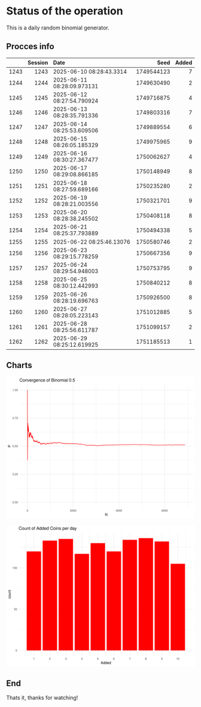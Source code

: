 # Status of the operation
  
  This is a daily random binomial generator.
  
## Procces info

|     | Session|Date                       |       Seed| Added|
|:----|-------:|:--------------------------|----------:|-----:|
|1243 |    1243|2025-06-10 08:28:43.3314   | 1749544123|     7|
|1244 |    1244|2025-06-11 08:28:09.973131 | 1749630490|     2|
|1245 |    1245|2025-06-12 08:27:54.790924 | 1749716875|     4|
|1246 |    1246|2025-06-13 08:28:35.791336 | 1749803316|     7|
|1247 |    1247|2025-06-14 08:25:53.609506 | 1749889554|     6|
|1248 |    1248|2025-06-15 08:26:05.185329 | 1749975965|     9|
|1249 |    1249|2025-06-16 08:30:27.367477 | 1750062627|     4|
|1250 |    1250|2025-06-17 08:29:08.866185 | 1750148949|     8|
|1251 |    1251|2025-06-18 08:27:59.689166 | 1750235280|     2|
|1252 |    1252|2025-06-19 08:28:21.003556 | 1750321701|     9|
|1253 |    1253|2025-06-20 08:28:38.245502 | 1750408118|     8|
|1254 |    1254|2025-06-21 08:25:37.793889 | 1750494338|     5|
|1255 |    1255|2025-06-22 08:25:46.13076  | 1750580746|     2|
|1256 |    1256|2025-06-23 08:29:15.778259 | 1750667356|     9|
|1257 |    1257|2025-06-24 08:29:54.948003 | 1750753795|     9|
|1258 |    1258|2025-06-25 08:30:12.442993 | 1750840212|     8|
|1259 |    1259|2025-06-26 08:28:19.696763 | 1750926500|     8|
|1260 |    1260|2025-06-27 08:28:05.223143 | 1751012885|     5|
|1261 |    1261|2025-06-28 08:25:56.611787 | 1751099157|     2|
|1262 |    1262|2025-06-29 08:25:12.619925 | 1751185513|     1|

## Charts 

![](charts/plot1.png)

![](charts/plot2.png)

## End

Thats it, thanks for watching!
